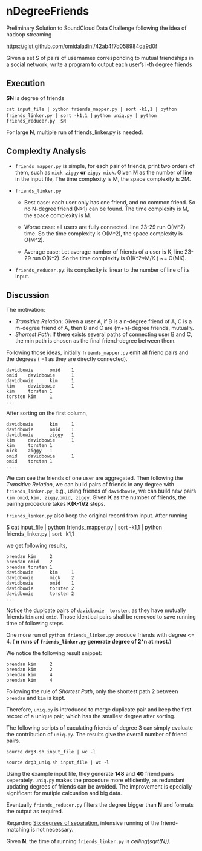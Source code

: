 nDegreeFriends
==============
Preliminary Solution to  SoundCloud Data Challenge following the idea of hadoop streaming

https://gist.github.com/omidaladini/42ab4f7d058984da9d0f

Given a set S of pairs of usernames corresponding to mutual friendships in a social network, 
write a program to output each user’s i-th degree friends

Execution
-------
**$N** is degree of friends

 `cat input_file | python friends_mapper.py | sort -k1,1 | python friends_linker.py | sort -k1,1 |`
 `python uniq.py | python friends_reducer.py  $N`

For large **N**, multiple run of friends_linker.py is needed.


Complexity Analysis
------

- `friends_mapper.py` is simple, for each pair of friends, print two orders of them, such as `mick ziggy` **or** `ziggy mick`.
  Given M as the number of line in the input file, The time complexity is M, the space complexity is 2M.

- `friends_linker.py` 

    - Best case: each user only has one friend, and no common friend. So no N-degree friend (N>1) can be found.
    The time complexity is M, the space complexity is M.

    - Worse case: all users are fully connected. line 23-29 run O(M^2) time. So the time complexity is O(M^2), 
    the space complexity is O(M^2).

    - Average case: Let average number of friends of a user is K,  line 23-29 run O(K^2). 
    So the time complexity is O(K^2*M/K ) ~= O(MK).

- `friends_reducer.py`: its complexity is linear to the number of line of its input.


Discussion
------
The motivation: 
- *Transitive Relation*: Given a user A, if B is a n-degree friend of A, C is a m-degree friend of A, then B and C are (m+n)-degree friends,
mutually.
- *Shortest Path*: If there exists several paths of connecting user B and C, the min path is chosen as the final friend-degree between them.

Following those ideas, initially `friends_mapper.py` emit all friend pairs and the degrees ( =1 as they are directly connected).

```
davidbowie      omid    1
omid    davidbowie      1
davidbowie      kim     1
kim     davidbowie      1
kim     torsten 1
torsten kim     1
...
```

After sorting on the first column,
```
davidbowie      kim     1
davidbowie      omid    1
davidbowie      ziggy   1
kim     davidbowie      1
kim     torsten 1
mick    ziggy   1
omid    davidbowie      1
omid    torsten 1
....
```
We can see the friends of one user are aggregated. Then following the *Transitive Relation*, we can build pairs
of friends in any degree with `friends_linker.py`, e.g., using friends of `davidbowie`, we can build new pairs `kim omid`,
`kim, ziggy`,`omid, ziggy`. Given **K** as the number of friends, the pairing procedure takes **K(K-1)/2** steps.


`friends_linker.py` also keep the original record from input. After running 

 $ cat input_file | python friends_mapper.py | sort -k1,1 | python friends_linker.py | sort -k1,1

we get following results,

```
brendan kim     2
brendan omid    2
brendan torsten 1
davidbowie      kim     1
davidbowie      mick    2
davidbowie      omid    1
davidbowie      torsten 2
davidbowie      torsten 2
...
```

Notice the duplcate pairs of `davidbowie  torsten`, as they have mutually friends `kim` and `omid`. 
Those identical pairs shall be removed to save running time of following steps.

One more run of `python friends_linker.py` produce friends with degree <= 4. ( **n runs of `friends_linker.py` generate
degree of 2^n at most.**)

We notice the following result snippet:

```
brendan kim     2
brendan kim     2
brendan kim     4
brendan kim     4
```

Following the rule of *Shortest Path*, only the shortest path 2 between `brendan` and  `kim` is kept. 

Therefore, `uniq.py` is introduced to merge duplicate pair and keep the first record of a unique pair, which
has the smallest degree after sorting.


The following scripts of caculating friends of degree 3 can simply evaluate the contribution of `uniq.py`. The results give
the overall number of friend pairs.

`source drg3.sh input_file | wc -l` 

`source drg3_uniq.sh input_file | wc -l`

Using the example input file, they generate **148** and **40** friend pairs seperately. `uniq.py` makes the procedure more efficiently, as 
redundant updating degrees of friends can be avoided. The improvement is epecially significant for mutiple calcuation and big data.

Eventually `friends_reducer.py` filters the degree bigger than **N** and formats the output as required.

Regarding [Six degrees of separation](http://en.wikipedia.org/wiki/Six_degrees_of_separation), intensive
running of the friend-matching is not necessary.

Given **N**, the time of running `friends_linker.py` is *ceiling(sqrt(N))*.

